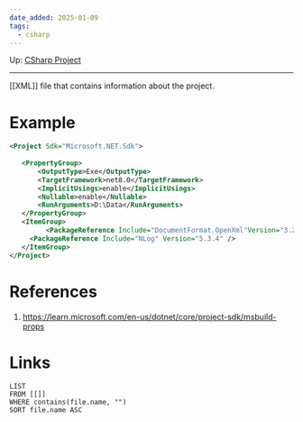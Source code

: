 ```yaml
---
date_added: 2025-01-09
tags:
  - csharp
---
```

Up: [CSharp Project](CSharp%20Project.md)
___
 [[XML]] file that contains information about the project. 
  
# Example 
 ```XML
 <Project Sdk="Microsoft.NET.Sdk">  
  
    <PropertyGroup>        
	    <OutputType>Exe</OutputType>  
        <TargetFramework>net8.0</TargetFramework>  
        <ImplicitUsings>enable</ImplicitUsings>  
        <Nullable>enable</Nullable>  
        <RunArguments>D:\Data</RunArguments>  
    </PropertyGroup>  
    <ItemGroup>
          <PackageReference Include="DocumentFormat.OpenXml"Version="3.2.0" />  
      <PackageReference Include="NLog" Version="5.3.4" />  
    </ItemGroup>  
</Project>
```

# References
 1. https://learn.microsoft.com/en-us/dotnet/core/project-sdk/msbuild-props
# Links
```dataview
LIST
FROM [[]]
WHERE contains(file.name, "")
SORT file.name ASC
```
